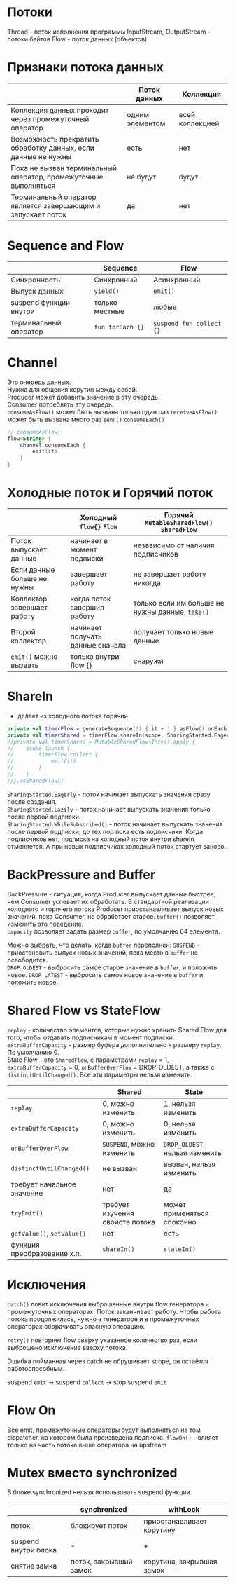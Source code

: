 # Потоки
Thread - поток исполнения программы
InputStream, OutputStream - потоки байтов
Flow - поток данных (объектов)

# Признаки потока данных
|                                                                 | Поток данных    | Коллекция       |
|-----------------------------------------------------------------|-----------------|-----------------|
| Коллекция данных проходит через промежуточный оператор          | одним элементом | всей коллекцией |
| Возможность прекратить обработку данных, если данные не нужны   | есть            | нет             |
| Пока не вызван терминальный оператор, промежуточные выполняться | не будут        | будут           |
| Терминальный оператор является завершающим и запускает поток    | да              | нет             |

# Sequence and Flow
|                        | Sequence         | Flow                     |
|------------------------|------------------|--------------------------|
| Синхронность           | Синхронный       | Асинхронный              |
| Выпуск данных          | `yield()`        | `emit()`                 |
| suspend функции внутри | только местные   | любые                    |
| терминальный оператор  | `fun forEach {}` | `suspend fun collect {}` |

# Channel
Это очередь данных.  
Нужна для общения корутин между собой.  
Producer может добавить значение в эту очередь.  
Consumer потреблять эту очередь.  
`consumeAsFlow()` может быть вызвана только один раз
`receiveAsFlow()` может быть вызвана много раз
`send()`
`consumeEach()`
```kotlin
// consumeAsFlow:
flow<String> {
    channel.consumeEach {
        emit(it)
    }
}
```

# Холодные поток и Горячий поток

|                             | Холодный `flow{}` `Flow`         | Горячий `MutableSharedFlow()` `SharedFlow`      |
|-----------------------------|----------------------------------|-------------------------------------------------|
| Поток выпускает данные      | начинает в момент подписки       | независимо от наличия подписчиков               |
| Если данные больше не нужны | завершает работу                 | не завершает работу никогда                     | 
| Коллектор завершает работу  | когда поток завершил работу      | только если им больше не нужны данные, `take()` |
| Второй коллектор            | начинает получать данные сначала | получает только новые данные                    |
| `emit()` можно вызвать      | только внутри flow {}            | снаружи                                         |

# ShareIn
- делает из холодного потока горячий
```kotlin
private val timerFlow = generateSequence(0) { it + 1 }.asFlow().onEach { delay(1000) }
private val timerShared = timerFlow.shareIn(scope, SharingStarted.Eagerly)
//private val timerShared = MutableSharedFlow<Int>().apply {
//    scope.launch {
//        timerFlow.collect {
//            emit(it)
//        }
//    }
//}.asSharedFlow()
```
`SharingStarted.Eagerly` - поток начинает выпускать значения сразу после создания.  
`SharingStarted.Lazily` - поток начинает выпускать значения только после первой подписки.  
`SharingStarted.WhileSubscribed()` - поток начинает выпускать значения после первой подписки, до тех пор
пока есть подписчики. Когда подписчиков нет, подписка на холодный поток внутри shareIn отменяется. А при новых
подписчиках холодный поток стартует заново.

# BackPressure and Buffer
BackPressure - ситуация, когда Producer выпускает данные быстрее, чем Consumer успевает их обработать.
В стандартной реализации холодного и горячего потока Producer приостанавливает выпуск новых значений, пока Consumer, не
обработает старое.
`buffer()` позволяет изменить это поведение.  
`capacity` позволяет задать размер `buffer`, по умолчанию 64 элемента.

Можно выбрать, что делать, когда `buffer` переполнен:
`SUSPEND` - приостановить выпуск новых значений, пока место в `buffer` не освободится.  
`DROP_OLDEST` - выбросить самое старое значение в `buffer`, и положить новое.
`DROP_LATEST` - выбросить самое новое значение в `buffer` и положить новое.

# Shared Flow vs StateFlow
`replay` - количество элементов, которые нужно хранить Shared Flow для того, чтобы отдавать подписчикам в момент
подписки.  
`extraBufferCapacity` - размер буфера дополнительно к размеру `replay`. По умолчанию 0.  
State Flow - это `SharedFlow`, с параметрами `replay` = 1, `extraBufferCapacity` = 0, `onBufferOverFlow` = DROP_OLDEST,
а также с `distinctUntilChanged()`. Все эти параметры нельзя изменить.

|                             | Shared                          | State                          |
|-----------------------------|---------------------------------|--------------------------------|
| `replay`                    | 0, можно изменить               | 1, нельзя изменить             |
| `extraBufferCapacity`       | 0, можно изменить               | 0, нельзя изменить             |
| `onBufferOverFlow`          | `SUSPEND`, можно изменить       | `DROP_OLDEST`, нельзя изменить |
| `distinctUntilChanged()`    | не вызван                       | вызван, нельзя изменить        |
| требует начальное значение  | нет                             | да                             |
| `tryEmit()`                 | требует изучения свойств потока | может применяться спокойно     |
| `getValue()`, `setValue()`  | нет                             | есть                           |
| функция преобразование х.п. | `shareIn()`                     | `stateIn()`                    |

# Исключения

`catch()` ловит исключения выброшенные внутри flow генератора и промежуточных операторах.
Поток заканчивает работу. Чтобы работа потока продолжилась, нужно в генераторе и в промежуточных операторах
оборачивать опасную операцию.

`retry()` повторяет flow сверху указанное количество раз, если выброшено исключение вверху потока.

Ошибка пойманная через catch не обрушивает scope, он остаётся работоспособным.

suspend `emit` -> suspend  `collect` -> stop suspend `emit`

# Flow On
Все emit, промежуточные операторы будут выполняться на том dispatcher, на котором была произведена подписка.
`flowOn()` - влияет только на часть потока выше оператора на upstream

# Mutex вместо synchronized
В блоке synchronized нельзя использовать suspend функции.

|                      | synchronized           | withLock                  |
|----------------------|------------------------|---------------------------|
| поток                | блокирует поток        | приостанавливает корутину |
| suspend внутри блока | -                      | +                         |
| снятие замка         | поток, закрывший замок | корутина, закрывшая замок |